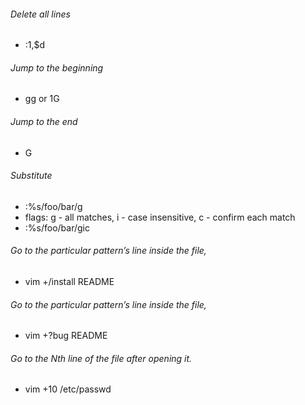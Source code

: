 ###### Delete all lines
* :1,$d

###### Jump to the beginning 
* gg or 1G

###### Jump to the end
* G

###### Substitute
* :%s/foo/bar/g
* flags: g - all matches, i - case insensitive, c - confirm each match
* :%s/foo/bar/gic

###### Go to the particular pattern’s line inside the file,
* vim +/install README

###### Go to the particular pattern’s line inside the file,
* vim +?bug README

###### Go to the Nth line of the file after opening it.
* vim +10 /etc/passwd
